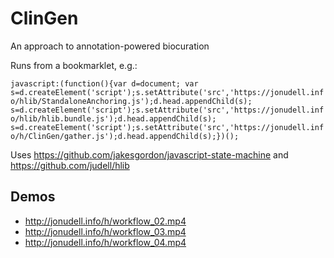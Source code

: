 # ClinGen
An approach to annotation-powered biocuration

Runs from a bookmarklet, e.g.:

```javascript:(function(){var d=document; var s=d.createElement('script');s.setAttribute('src','https://jonudell.info/hlib/StandaloneAnchoring.js');d.head.appendChild(s); s=d.createElement('script');s.setAttribute('src','https://jonudell.info/hlib/hlib.bundle.js');d.head.appendChild(s); s=d.createElement('script');s.setAttribute('src','https://jonudell.info/h/ClinGen/gather.js');d.head.appendChild(s);})();```

Uses https://github.com/jakesgordon/javascript-state-machine and https://github.com/judell/hlib

## Demos

- http://jonudell.info/h/workflow_02.mp4
- http://jonudell.info/h/workflow_03.mp4
- http://jonudell.info/h/workflow_04.mp4
